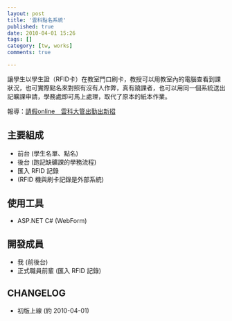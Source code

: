 ```yaml
---
layout: post
title: '雲科點名系統'
published: true
date: 2010-04-01 15:26
tags: []
category: [tw, works]
comments: true

---
```

讓學生以學生證（RFID卡）在教室門口刷卡，教授可以用教室內的電腦查看到課狀況，也可實際點名來對照有沒有人作弊，真有蹺課者，也可以用同一個系統送出記曠課申請，學務處即可馬上處理，取代了原本的紙本作業。

報導：[請假online　雲科大管出勤出新招](http://www.uonline.nccu.edu.tw/index_content.asp?sn=0&an=6053)

## 主要組成

* 前台 (學生名單、點名)
* 後台 (跑記缺礦課的學務流程)
* 匯入 RFID 記錄
* (RFID 機與刷卡記錄是外部系統)

## 使用工具

* ASP.NET C# (WebForm)

## 開發成員

* 我 (前後台)
* 正式職員前輩 (匯入 RFID 記錄)

## CHANGELOG

* 初版上線 (約 2010-04-01)
